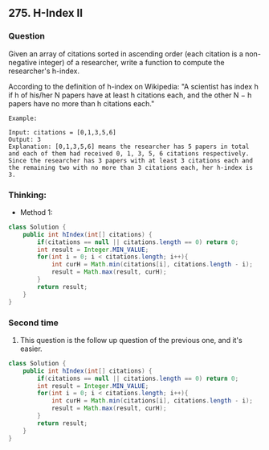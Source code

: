 ## 275. H-Index II

### Question
Given an array of citations sorted in ascending order (each citation is a non-negative integer) of a researcher, write a function to compute the researcher's h-index.

According to the definition of h-index on Wikipedia: "A scientist has index h if h of his/her N papers have at least h citations each, and the other N − h papers have no more than h citations each."

```
Example:

Input: citations = [0,1,3,5,6]
Output: 3
Explanation: [0,1,3,5,6] means the researcher has 5 papers in total and each of them had received 0, 1, 3, 5, 6 citations respectively. Since the researcher has 3 papers with at least 3 citations each and the remaining two with no more than 3 citations each, her h-index is 3.
```

### Thinking:
* Method 1:

```Java
class Solution {
    public int hIndex(int[] citations) {
        if(citations == null || citations.length == 0) return 0;
        int result = Integer.MIN_VALUE;
        for(int i = 0; i < citations.length; i++){
            int curH = Math.min(citations[i], citations.length - i);
            result = Math.max(result, curH);
        }
        return result;
    }
}
```

### Second time
1. This question is the follow up question of the previous one, and it's easier.
```Java
class Solution {
    public int hIndex(int[] citations) {
        if(citations == null || citations.length == 0) return 0;
        int result = Integer.MIN_VALUE;
        for(int i = 0; i < citations.length; i++){
            int curH = Math.min(citations[i], citations.length - i);
            result = Math.max(result, curH);
        }
        return result;
    }
}
```